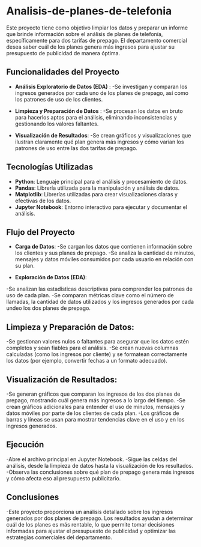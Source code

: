 # Analisis-de-planes-de-telefonia

Este proyecto tiene como objetivo limpiar los datos y preparar un informe que brinde información sobre el análisis de planes de telefonía, específicamente para dos tarifas de prepago. El departamento comercial desea saber cuál de los planes genera más ingresos para ajustar su presupuesto de publicidad de manera óptima.

## Funcionalidades del Proyecto

- **Análisis Exploratorio de Datos (EDA)** :
  -Se investigan y comparan los ingresos generados por cada uno de los planes de prepago, así como los patrones de uso de los clientes.
- **Limpieza y Preparación de Datos** :
  -Se procesan los datos en bruto para hacerlos aptos para el análisis, eliminando inconsistencias y gestionando los valores faltantes.
  
- **Visualización de Resultados**:
  -Se crean gráficos y visualizaciones que ilustran claramente qué plan genera más ingresos y cómo varían los patrones de uso entre las dos tarifas de prepago.


## Tecnologías Utilizadas

- **Python**: Lenguaje principal para el análisis y procesamiento de datos.
- **Pandas**: Librería utilizada para la manipulación y análisis de datos.
- **Matplotlib**: Librerías utilizadas para crear visualizaciones claras y efectivas de los datos.
- **Jupyter Notebook**: Entorno interactivo para ejecutar y documentar el análisis.

## Flujo del Proyecto

- **Carga de Datos**:
  -Se cargan los datos que contienen información sobre los clientes y sus planes de prepago.
  -Se analiza la cantidad de minutos, mensajes y datos móviles consumidos por cada usuario en relación con su plan.

- **Exploración de Datos (EDA)**:
  
-Se analizan las estadísticas descriptivas para comprender los patrones de uso de cada plan.
-Se comparan métricas clave como el número de llamadas, la cantidad de datos utilizados y los ingresos generados por cada undeo  los dos planes de prepago.

## Limpieza y Preparación de Datos:

-Se gestionan valores nulos o faltantes para asegurar que los datos estén completos y sean fiables para el análisis.
-Se crean nuevas columnas calculadas (como los ingresos por cliente) y se formatean correctamente los datos (por ejemplo, convertir fechas a un formato adecuado).

## Visualización de Resultados:

-Se generan gráficos que comparan los ingresos de los dos planes de prepago, mostrando cuál genera más ingresos a lo largo del tiempo.
-Se crean gráficos adicionales para entender el uso de minutos, mensajes y datos móviles por parte de los clientes de cada plan.
-Los gráficos de barras y líneas se usan para mostrar tendencias clave en el uso y en los ingresos generados.

## Ejecución
-Abre el archivo principal en Jupyter Notebook.
-Sigue las celdas del análisis, desde la limpieza de datos hasta la visualización de los resultados.
-Observa las conclusiones sobre qué plan de prepago genera más ingresos y cómo afecta eso al presupuesto publicitario.

## Conclusiones
-Este proyecto proporciona un análisis detallado sobre los ingresos generados por dos planes de prepago. Los resultados ayudan a determinar cuál de los planes es más rentable, lo que permite tomar decisiones informadas para ajustar el presupuesto de publicidad y optimizar las estrategias comerciales del departamento.

